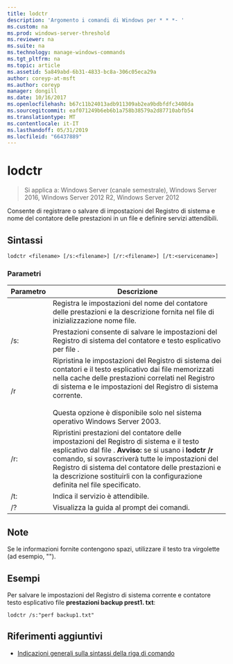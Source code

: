 ```yaml
---
title: lodctr
description: 'Argomento i comandi di Windows per * * *- '
ms.custom: na
ms.prod: windows-server-threshold
ms.reviewer: na
ms.suite: na
ms.technology: manage-windows-commands
ms.tgt_pltfrm: na
ms.topic: article
ms.assetid: 5a849abd-6b31-4833-bc8a-306c05eca29a
author: coreyp-at-msft
ms.author: coreyp
manager: dongill
ms.date: 10/16/2017
ms.openlocfilehash: b67c11b24013adb911309ab2ea9bdbfdfc3408da
ms.sourcegitcommit: eaf071249b6eb6b1a758b38579a2d87710abfb54
ms.translationtype: MT
ms.contentlocale: it-IT
ms.lasthandoff: 05/31/2019
ms.locfileid: "66437889"
---
```

# <a name="lodctr"></a>lodctr

>Si applica a: Windows Server (canale semestrale), Windows Server 2016, Windows Server 2012 R2, Windows Server 2012

Consente di registrare o salvare di impostazioni del Registro di sistema e nome del contatore delle prestazioni in un file e definire servizi attendibili.
## <a name="syntax"></a>Sintassi
```
lodctr <filename> [/s:<filename>] [/r:<filename>] [/t:<servicename>]
```
### <a name="parameters"></a>Parametri

|    Parametro     |                                                                                                                                         Descrizione                                                                                                                                          |
|------------------|----------------------------------------------------------------------------------------------------------------------------------------------------------------------------------------------------------------------------------------------------------------------------------------------|
|    <filename>    |                                                                                          Registra le impostazioni del nome del contatore delle prestazioni e la descrizione fornita nel file di inizializzazione nome file.                                                                                          |
|  /s:<filename>   |                                                                                                       Prestazioni consente di salvare le impostazioni del Registro di sistema del contatore e testo esplicativo per file <filename>.                                                                                                       |
|        /r        |                                Ripristina le impostazioni del Registro di sistema dei contatori e il testo esplicativo dai file memorizzati nella cache delle prestazioni correlati nel Registro di sistema e le impostazioni del Registro di sistema corrente.<br /><br />Questa opzione è disponibile solo nel sistema operativo Windows Server 2003.                                |
|  /r:<filename>   | Ripristini prestazioni del contatore delle impostazioni del Registro di sistema e il testo esplicativo dal file <filename>. **Avviso:** se si usano i **lodctr /r** comando, si sovrascriverà tutte le impostazioni del Registro di sistema del contatore delle prestazioni e la descrizione sostituirli con la configurazione definita nel file specificato. |
| /t:<servicename> |                                                                                                                       Indica il servizio <servicename> è attendibile.                                                                                                                       |
|        /?        |                                                                                                                             Visualizza la guida al prompt dei comandi.                                                                                                                             |

## <a name="remarks"></a>Note
Se le informazioni fornite contengono spazi, utilizzare il testo tra virgolette (ad esempio, "<filename>").
## <a name="BKMK_Examples"></a>Esempi
Per salvare le impostazioni del Registro di sistema corrente e contatore testo esplicativo file **prestazioni backup prest1. txt**:
```
lodctr /s:"perf backup1.txt"
```
## <a name="additional-references"></a>Riferimenti aggiuntivi
-   [Indicazioni generali sulla sintassi della riga di comando](command-line-syntax-key.md)

